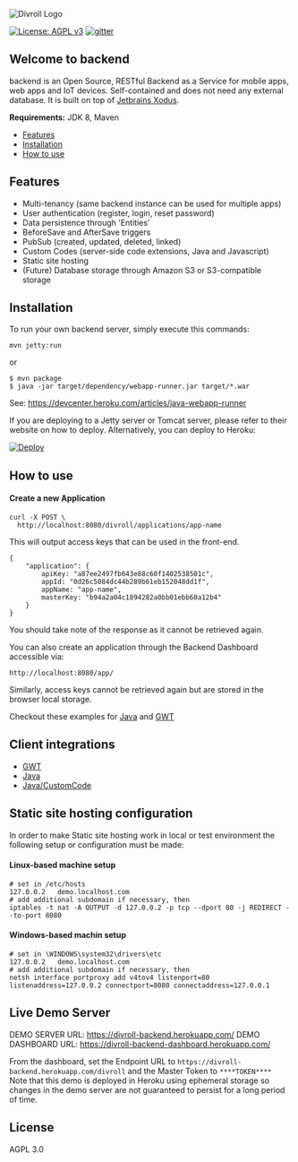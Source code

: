 ![Divroll Logo](https://avatars1.githubusercontent.com/u/30984522?s=200&v=4)

[![License: AGPL v3](https://img.shields.io/badge/License-AGPL%20v3-blue.svg)](https://www.gnu.org/licenses/agpl-3.0)
[![gitter](https://img.shields.io/badge/gitter.im-Join%20Chat-green.svg)](https://gitter.im/divroll/Backend/)


## Welcome to backend

backend is an Open Source, RESTful Backend as a Service for mobile apps, web apps and IoT devices.
Self-contained and does not need any external database. It is built on top of [Jetbrains Xodus](https://github.com/JetBrains/xodus). 

**Requirements:** JDK 8, Maven

- [Features](#features)
- [Installation](#installation)
- [How to use](#how-to-use)

Features
---

- Multi-tenancy (same backend instance can be used for multiple apps)
- User authentication (register, login, reset password)
- Data persistence through 'Entities'
- BeforeSave and AfterSave triggers
- PubSub (created, updated, deleted, linked)
- Custom Codes (server-side code extensions, Java and Javascript)
- Static site hosting
- (Future) Database storage through Amazon S3 or S3-compatible storage

Installation
---
To run your own backend server, simply execute this commands:

```
mvn jetty:run
```

or

```$xslt
$ mvn package
$ java -jar target/dependency/webapp-runner.jar target/*.war
```

See: https://devcenter.heroku.com/articles/java-webapp-runner


If you are deploying to a Jetty server or Tomcat server, please refer to their website on how to deploy.
Alternatively, you can deploy to Heroku:

[![Deploy](https://www.herokucdn.com/deploy/button.svg)](https://heroku.com/deploy)

How to use
---

#### Create a new Application

```
curl -X POST \
  http://localhost:8080/divroll/applications/app-name
```
This will output access keys that can be used in the front-end.  

```
{
    "application": {
        apiKey: "a87ee2497fb643e88c60f1402538501c",
        appId: "0d26c5084dc44b289b61eb152048dd1f",
        appName: "app-name",
        masterKey: "b94a2a04c1894282a0bb01ebb60a12b4"
    }
}
```

You should take note of the response as it cannot be retrieved again.

You can also create an application through the Backend Dashboard accessible via:

```
http://localhost:8080/app/
``` 

Similarly, access keys cannot be retrieved again but are stored in the browser local storage. 

Checkout these examples for [Java](https://github.com/divroll/Backend-SDK-Java/tree/master/src/test/java/com/divroll/backend/sdk) and [GWT](https://github.com/divroll/Backend-SDK-GWT/tree/master/src/test/java/com/divroll/backend/sdk) 

Client integrations
---

- [GWT](https://github.com/divroll/Backend-SDK-GWT)
- [Java](https://github.com/divroll/Backend-SDK-Java)
- [Java/CustomCode]()

Static site hosting configuration
---

In order to make Static site hosting work in local or test environment the following setup or configuration must be made: 

#### Linux-based machine setup
```$xslt
# set in /etc/hosts
127.0.0.2	demo.localhost.com
# add additional subdomain if necessary, then
iptables -t nat -A OUTPUT -d 127.0.0.2 -p tcp --dport 80 -j REDIRECT --to-port 8080
```
#### Windows-based machin setup

```$xslt
# set in \WINDOWS\system32\drivers\etc
127.0.0.2	demo.localhost.com
# add additional subdomain if necessary, then
netsh interface portproxy add v4tov4 listenport=80 listenaddress=127.0.0.2 connectport=8080 connectaddress=127.0.0.1
```

Live Demo Server
---

DEMO SERVER URL:    https://divroll-backend.herokuapp.com/
DEMO DASHBOARD URL: https://divroll-backend-dashboard.herokuapp.com/

From the dashboard, set the Endpoint URL to `https://divroll-backend.herokuapp.com/divroll` and the Master Token to `****TOKEN****`
Note that this demo is deployed in Heroku using ephemeral storage so changes in the demo server are not guaranteed to persist for a long period of time.


License
---

AGPL 3.0